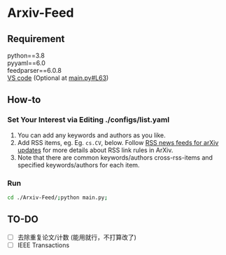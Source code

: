 # Arxiv-Feed
## Requirement
python==3.8  
pyyaml==6.0  
feedparser==6.0.8  
[VS code](https://code.visualstudio.com) (Optional at [main.py#L63](https://github.com/eeerpjw/Arxiv-Feed/blob/f73726ec8911462f49217c7abd50da606acef0d7/main.py#L63)) 
## How-to
### Set Your Interest via Editing ./configs/list.yaml
1. You can add any keywords and authors as you like.
2. Add RSS items, eg. Eg. ```cs.CV```, below. Follow [RSS news feeds for arXiv updates](https://arxiv.org/help/rss) for more details about RSS link rules in ArXiv.
3. Note that there are common keywords/authors cross-rss-items and specified keywords/authors for each item.

### Run
```bash
cd ./Arxiv-Feed/;python main.py;
```

## TO-DO
- [ ] 去除重复论文/计数 (能用就行，不打算改了)
- [ ] IEEE Transactions